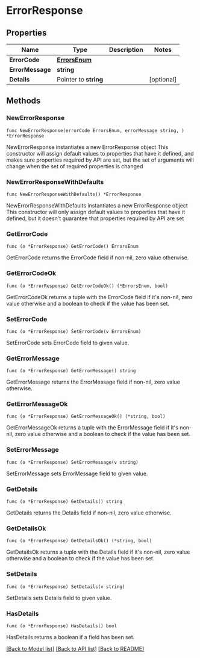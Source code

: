 # ErrorResponse

## Properties

Name | Type | Description | Notes
------------ | ------------- | ------------- | -------------
**ErrorCode** | [**ErrorsEnum**](ErrorsEnum.md) |  | 
**ErrorMessage** | **string** |  | 
**Details** | Pointer to **string** |  | [optional] 

## Methods

### NewErrorResponse

`func NewErrorResponse(errorCode ErrorsEnum, errorMessage string, ) *ErrorResponse`

NewErrorResponse instantiates a new ErrorResponse object
This constructor will assign default values to properties that have it defined,
and makes sure properties required by API are set, but the set of arguments
will change when the set of required properties is changed

### NewErrorResponseWithDefaults

`func NewErrorResponseWithDefaults() *ErrorResponse`

NewErrorResponseWithDefaults instantiates a new ErrorResponse object
This constructor will only assign default values to properties that have it defined,
but it doesn't guarantee that properties required by API are set

### GetErrorCode

`func (o *ErrorResponse) GetErrorCode() ErrorsEnum`

GetErrorCode returns the ErrorCode field if non-nil, zero value otherwise.

### GetErrorCodeOk

`func (o *ErrorResponse) GetErrorCodeOk() (*ErrorsEnum, bool)`

GetErrorCodeOk returns a tuple with the ErrorCode field if it's non-nil, zero value otherwise
and a boolean to check if the value has been set.

### SetErrorCode

`func (o *ErrorResponse) SetErrorCode(v ErrorsEnum)`

SetErrorCode sets ErrorCode field to given value.


### GetErrorMessage

`func (o *ErrorResponse) GetErrorMessage() string`

GetErrorMessage returns the ErrorMessage field if non-nil, zero value otherwise.

### GetErrorMessageOk

`func (o *ErrorResponse) GetErrorMessageOk() (*string, bool)`

GetErrorMessageOk returns a tuple with the ErrorMessage field if it's non-nil, zero value otherwise
and a boolean to check if the value has been set.

### SetErrorMessage

`func (o *ErrorResponse) SetErrorMessage(v string)`

SetErrorMessage sets ErrorMessage field to given value.


### GetDetails

`func (o *ErrorResponse) GetDetails() string`

GetDetails returns the Details field if non-nil, zero value otherwise.

### GetDetailsOk

`func (o *ErrorResponse) GetDetailsOk() (*string, bool)`

GetDetailsOk returns a tuple with the Details field if it's non-nil, zero value otherwise
and a boolean to check if the value has been set.

### SetDetails

`func (o *ErrorResponse) SetDetails(v string)`

SetDetails sets Details field to given value.

### HasDetails

`func (o *ErrorResponse) HasDetails() bool`

HasDetails returns a boolean if a field has been set.


[[Back to Model list]](../README.md#documentation-for-models) [[Back to API list]](../README.md#documentation-for-api-endpoints) [[Back to README]](../README.md)


